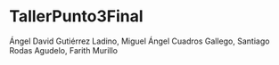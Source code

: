# TallerPunto3Final 
Ángel David Gutiérrez Ladino,
Miguel Ángel Cuadros Gallego,
Santiago Rodas Agudelo,
Farith Murillo
